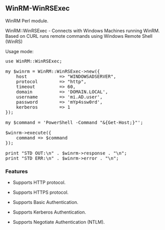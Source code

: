 ## WinRM-WinRSExec

WinRM Perl module.

WinRM::WinRSExec - Connects with Windows Machines running WinRM.
Based on CURL runs remote commands using Windows Remote Shell (WinRS)

Usage mode:

<pre>
use WinRM::WinRSExec;

my $winrm = WinRM::WinRSExec->new({
    host            => "WINDOWSADSERVER",
    protocol        => "http",
    timeout	        => 60,
    domain          => 'DOMAIN.LOCAL',
    username        => 'mi.AD.user',
    password        => 'mYp4ssw0rd',
    kerberos        => 1
});

my $command = 'PowerShell -Command "&{Get-Host;}"';

$winrm->execute({
    command => $command
});

print "STD OUT:\n" . $winrm->response . "\n";
print "STD ERR:\n" . $winrm->error . "\n";
</pre>

### Features

- Supports HTTP protocol.

- Supports HTTPS protocol.

- Supports Basic Authentication.

- Supports Kerberos Authentication.

- Supports Negotiate Authentication (NTLM).
